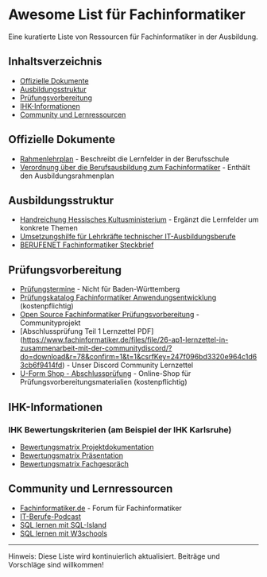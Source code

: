 # Awesome List für Fachinformatiker

Eine kuratierte Liste von Ressourcen für Fachinformatiker in der Ausbildung.

## Inhaltsverzeichnis

- [Offizielle Dokumente](#offizielle-dokumente)
- [Ausbildungsstruktur](#ausbildungsstruktur)
- [Prüfungsvorbereitung](#prüfungsvorbereitung)
- [IHK-Informationen](#ihk-informationen)
- [Community und Lernressourcen](#community-und-lernressourcen)

## Offizielle Dokumente

- [Rahmenlehrplan](https://www.kmk.org/fileadmin/Dateien/pdf/Bildung/BeruflicheBildung/rlp/Fachinformatiker_19-12-13_EL.pdf) - Beschreibt die Lernfelder in der Berufsschule
- [Verordnung über die Berufsausbildung zum Fachinformatiker](https://www.gesetze-im-internet.de/fiausbv/BJNR025000020.html) - Enthält den Ausbildungsrahmenplan

## Ausbildungsstruktur

- [Handreichung Hessisches Kultusministerium](https://kultus.hessen.de/sites/kultusministerium.hessen.de/files/2021-11/handreichung_fachinformatiker_in_it-system-elektronikeri_in.pdf) - Ergänzt die Lernfelder um konkrete Themen
- [Umsetzungshilfe für Lehrkräfte technischer IT-Ausbildungsberufe](https://www.isb.bayern.de/fileadmin/user_upload/Berufliche_Schulen/Berufsschule/Material/Aufgaben_Technische_IT-Berufe/HR_technische_it_ausbildungsberufe_2020.pdf)
- [BERUFENET Fachinformatiker Steckbrief](https://web.arbeitsagentur.de/berufenet/beruf/steckbrief/13814)

## Prüfungsvorbereitung

- [Prüfungstermine](https://www.ihk-aka.de/pruefungen) - Nicht für Baden-Württemberg
- [Prüfungskatalog Fachinformatiker Anwendungsentwicklung](https://www.u-form-shop.de/ihk-pruefungen/pruefungskataloge-abschlusspruefung/fachinformatiker-fachinformatikerin-anwendungsentwicklung-pruefungskatalog-fuer-die-ihk-abschlusspruefung) (kostenpflichtig)
- [Open Source Fachinformatiker Prüfungsvorbereitung](https://fachinformatikerpruefungsvorbereitung.de/) - Communityprojekt
- [Abschlussprüfung Teil 1 Lernzettel PDF] (https://www.fachinformatiker.de/files/file/26-ap1-lernzettel-in-zusammenarbeit-mit-der-communitydiscord/?do=download&r=78&confirm=1&t=1&csrfKey=247f096bd3320e964c1d63cb6f9414fd) - Unser Discord Community Lernzettel
- [U-Form Shop - Abschlussprüfung](https://www.u-form-shop.de/abschlusspruefung/fachinformatiker-fachinformatikerin-1) - Online-Shop für Prüfungsvorbereitungsmaterialien (kostenpflichtig)

## IHK-Informationen

### IHK Bewertungskriterien (am Beispiel der IHK Karlsruhe)
- [Bewertungsmatrix Projektdokumentation](https://www.ihk.de/blueprint/servlet/resource/blob/5348302/75f9e7df3ae41b42592dc1228408717b/bewertungskriterien-projektdokumentation-pdf--data.pdf)
- [Bewertungsmatrix Präsentation](https://www.ihk.de/blueprint/servlet/resource/blob/5347960/360760bdfc53b0a17b6725b5517268a9/bewertungskriterien-praesentation-it-berufe-pdf--data.pdf)
- [Bewertungsmatrix Fachgespräch](https://www.ihk.de/blueprint/servlet/resource/blob/5347952/bbabee8b5913d5b073c694d32b883748/bewertungskriterien-fachgespraech-it-berufe-pdf--data.pdf)

## Community und Lernressourcen

- [Fachinformatiker.de](https://fachinformatiker.de) - Forum für Fachinformatiker
- [IT-Berufe-Podcast](https://it-berufe-podcast.de/)
- [SQL lernen mit SQL-Island](https://sql-island.informatik.uni-kl.de)
- [SQL lernen mit W3schools](https://www.w3schools.com/sql/) 


---

Hinweis: Diese Liste wird kontinuierlich aktualisiert. Beiträge und Vorschläge sind willkommen!
